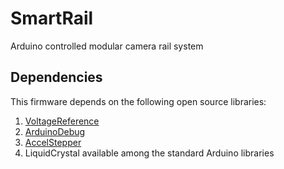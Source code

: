 SmartRail
=========

Arduino controlled modular camera rail system

Dependencies
---------

This firmware depends on the following open source libraries:

1. [VoltageReference](https://github.com/rlogiacco/VoltageReference)
2. [ArduinoDebug](https://github.com/rlogiacco/ArduinoDebug)
3. [AccelStepper](http://www.airspayce.com/mikem/arduino/AccelStepper/)
4. LiquidCrystal available among the standard Arduino libraries
